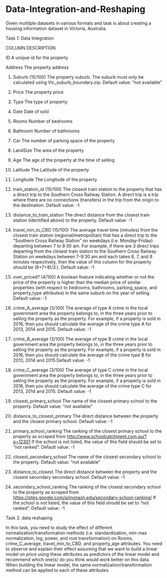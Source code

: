 # Data-Integration-and-Reshaping
Given multilple datasets in various formats and task is about creating a housing information dataset in Victoria, Australia.


Task 1: Data Integration

COLUMN	DESCRIPTION
	
ID	A unique id for the property
	
Address	The property address
	
1. Suburb (15/100)	The property suburb. The suburb must only be calculated using Vic_suburb_boundary.zip. Default value: “not available”
	
2. Price	The property price
	
3. Type	The type of property

4. Date	Date of sold
	
5. Rooms	Number of bedrooms
	
6. Bathroom	Number of bathrooms
	
7. Car	The number of parking space of the property
	
8. LandSize	The area of the property
	
9. Age	The age of the property at the time of selling
	
10. Latitude	The Latitude of the property
	
11. Longitude	The Longitude of the property
	
12. train_station_id (15/100)	The closest train station to the property that has a direct trip to the Southern Cross Railway Station. A direct trip is a trip where there are no connections (transfers) in the trip from the origin to the destination. Default value: -1

13. distance_to_train_station	The direct distance from the closest train station (identified above) to the property. Default value: -1

14. travel_min_to_CBD (15/100)	The average travel time (minutes) from the closest train station (regional/metropolitan) that has a direct trip to the “Southern  Cross  Railway  Station”  on  weekdays  (i.e. Monday-Friday) departing between 7 to 9:30 am. For
example, if there are 3 direct trips departing from the closest train station to the Southern Cross Railway Station on weekdays between 7-9:30 am and each takes 6, 7, and 8 minutes respectively, then the value of this column for the property should be (6+7+8)/3.). Default value: -1

15. over_priced? (4/100)	A boolean feature indicating whether or not the price of the property is higher than the median price of similar properties (with respect to bedrooms, bathrooms, parking_space, and property_type attributes) in the same suburb on the year of selling. Default value: -1

16. crime_A_average (3/100)	The average of type A crime in the local government area the property belongs to, in the three years prior to selling the property as the property. For example, if a property is sold in 2016, then you should calculate the average of the crime type A for 2013, 2014 and 2015. Default value: -1

17. crime_B_average (3/100)		The average of type B crime in the local government area the property belongs to, in the three years prior to selling the property as the property. For example, if a property is sold in 2016, then you should calculate the average of the crime type B for 2013, 2014 and 2015.Default value: -1
					
18. crime_C_average (3/100)		The average of type C crime in the local government area the property belongs to, in the three years prior to selling the property as the property. For example, if a property is sold in 2016, then you should calculate the average of the crime type C for 2013, 2014 and 2015. Default value: -1
					
19. closest_primary_school		The name of the closest primary school to the property. Default value: “not available” 

20. distance_to_closest_primary		The direct distance between the property and the closest primary school. Default value: -1

21. primary_school_ranking		The ranking of the closest primary school to the property as scraped from http://www.schoolcatchment.com.au/?p=12301  If the school is not listed, the value of this field should be set to “not ranked”. Default value: -1
					
22. closest_secondary_school		The name of the closest secondary school to the property. Default value: “not available”
					
23. distance_to_closest		The direct distance between the property and the closest
secondary secondary school. Default value: -1

24. secondary_school_ranking		The ranking of the closest secondary school to the property as scraped from
https://sites.google.com/a/monash.edu/secondary-school-ranking/   If the school is not listed, the value of this field should be set to “not ranked”. Default value: -1
	
	
Task 2: data reshaping


In this task, you need to study the effect of different normalization/transformation methods (i.e. standardization, min-max normalization, log, power, and root transformation) on Rooms, crime_C_average, travel_min_to_CBD, and property_age attributes. You need to observe and explain their effect assuming that we want to build a linear model on price using these attributes as predictors of the linear model and recommend which one(s) do you think would work better on this data. When building the linear model, the same normalization/transformation method can be applied to each of these attributes.


	

	
